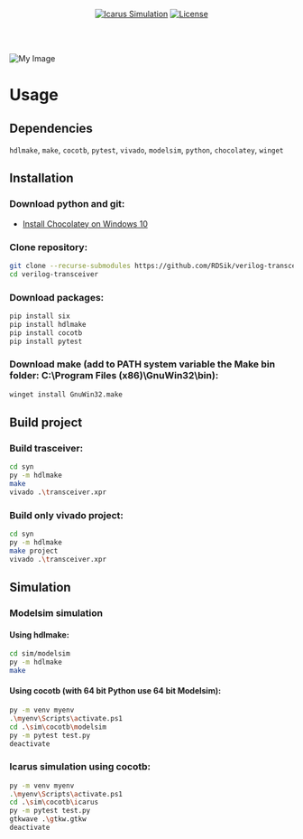 <div align="center">

[![Icarus Simulation](https://github.com/RDSik/verilog-transceiver/actions/workflows/main.yml/badge.svg?branch=master)](https://github.com/RDSik/verilog-transceiver/actions/workflows/main.yml)
[![License](https://img.shields.io/badge/license-MIT-green.svg)](https://github.com/RDSik/verilog-transceiver/LICENSE.txt)

</div><br/><br/>

![My Image](pics/transeiver.drawio.png)

# Usage

## Dependencies 

`hdlmake`, `make`, `cocotb`, `pytest`, `vivado`, `modelsim`, `python`, `chocolatey`, `winget`

## Installation

### Download python and git:
- [Install Chocolatey on Windows 10](https://gist.github.com/lopezjurip/2a188c90284bf239197b)

### Clone repository:
```bash
git clone --recurse-submodules https://github.com/RDSik/verilog-transceiver.git
cd verilog-transceiver
```

### Download packages:
```bash
pip install six
pip install hdlmake
pip install cocotb
pip install pytest
```

### Download make (add to PATH system variable the Make bin folder: C:\Program Files (x86)\GnuWin32\bin):
```bash
winget install GnuWin32.make
```

## Build project

### Build trasceiver:
```bash
cd syn
py -m hdlmake
make
vivado .\transceiver.xpr
```

### Build only vivado project:
```bash
cd syn
py -m hdlmake
make project
vivado .\transceiver.xpr
```

## Simulation

### Modelsim simulation

#### Using hdlmake:
```bash
cd sim/modelsim
py -m hdlmake
make
```

#### Using cocotb (with 64 bit Python use 64 bit Modelsim):
```bash
py -m venv myenv
.\myenv\Scripts\activate.ps1
cd .\sim\cocotb\modelsim
py -m pytest test.py
deactivate
```

### Icarus simulation using cocotb:
```bash
py -m venv myenv
.\myenv\Scripts\activate.ps1
cd .\sim\cocotb\icarus
py -m pytest test.py
gtkwave .\gtkw.gtkw
deactivate
